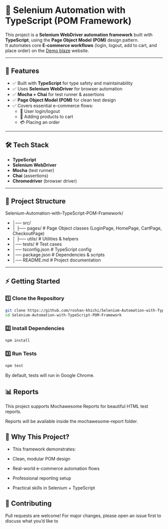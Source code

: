 # 🛒 Selenium Automation with TypeScript (POM Framework)

This project is a **Selenium WebDriver automation framework** built with **TypeScript**, using the **Page Object Model (POM)** design pattern.  
It automates core **E-commerce workflows** (login, logout, add to cart, and place order) on the [Demo blaze](https://www.demoblaze.com/index.html#) website.  

---

## 🚀 Features
- ✅ Built with **TypeScript** for type safety and maintainability  
- ✅ Uses **Selenium WebDriver** for browser automation  
- ✅ **Mocha + Chai** for test runner & assertions  
- ✅ **Page Object Model (POM)** for clean test design  
- ✅ Covers essential e-commerce flows:  
  - 🔑 User login/logout  
  - 🛒 Adding products to cart  
  - 💳 Placing an order  

---

## 🛠 Tech Stack
- **TypeScript**  
- **Selenium WebDriver**  
- **Mocha** (test runner)  
- **Chai** (assertions)  
- **Chromedriver** (browser driver)  

---

## 📂 Project Structure

Selenium-Automation-with-TypeScript-POM-Framework/
- │── src/
- │ ├── pages/      # Page Object classes (LoginPage, HomePage, CartPage, CheckoutPage)
- │ ├── utils/       # Utilities & helpers
- │── tests/       # Test cases
- │── tsconfig.json       # TypeScript config
- │── package.json       # Dependencies & scripts
- │── README.md       # Project documentation


---

## ⚡ Getting Started

### 1️⃣ Clone the Repository
```bash
git clone https://github.com/roshan-khichi/Selenium-Automation-with-TypeScript-POM-Framework.git
cd Selenium-Automation-with-TypeScript-POM-Framework
```

### 2️⃣ Install Dependencies
```bash
npm install
```

### 3️⃣ Run Tests
```bash
npm test
```
By default, tests will run in Google Chrome.



## 📊 Reports

This project supports Mochawesome Reports for beautiful HTML test reports.

 Reports will be available inside the mochawesome-report folder.


## 🌟 Why This Project?

 - This framework demonstrates:

 - Clean, modular POM design

 - Real-world e-commerce automation flows

 - Professional reporting setup

 - Practical skills in Selenium + TypeScript

## 🤝 Contributing

 Pull requests are welcome! For major changes, please open an issue first to discuss what you’d like to
